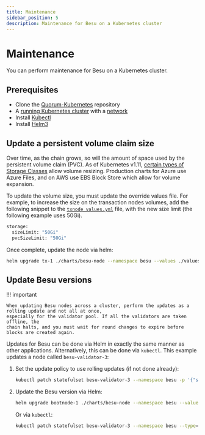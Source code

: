 ```yaml
---
title: Maintenance
sidebar_position: 5
description: Maintenance for Besu on a Kubernetes cluster
---
```


# Maintenance

You can perform maintenance for Besu on a Kubernetes cluster.

## Prerequisites

- Clone the [Quorum-Kubernetes](https://github.com/ConsenSys/quorum-kubernetes) repository
- A [running Kubernetes cluster](cluster.md) with a [network](charts.md)
- Install [Kubectl](https://kubernetes.io/docs/tasks/tools/)
- Install [Helm3](https://helm.sh/docs/intro/install/)

## Update a persistent volume claim size

Over time, as the chain grows, so will the amount of space used by the persistent volume claim (PVC). As of Kubernetes v1.11, [certain types of Storage Classes](https://kubernetes.io/docs/concepts/storage/storage-classes/#allow-volume-expansion) allow volume resizing. Production charts for Azure use Azure Files, and on AWS use EBS Block Store which allow for volume expansion.

To update the volume size, you must update the override values file. For example, to increase the size on the transaction nodes volumes, add the following snippet to the [`txnode values.yml`](https://github.com/ConsenSys/quorum-kubernetes/blob/5920caff6dd15b4ca17f760ad9e4d7d2e43b41a1/helm/values/txnode.yml) file, with the new size limit (the following example uses 50Gi).

```bash
storage:
  sizeLimit: "50Gi"
  pvcSizeLimit: "50Gi"
```

Once complete, update the node via helm:

```bash
helm upgrade tx-1 ./charts/besu-node --namespace besu --values ./values/txnode.yml
```

## Update Besu versions

!!! important

    When updating Besu nodes across a cluster, perform the updates as a rolling update and not all at once,
    especially for the validator pool. If all the validators are taken offline, the
    chain halts, and you must wait for round changes to expire before blocks are created again.

Updates for Besu can be done via Helm in exactly the same manner as other applications. Alternatively, this can be done via `kubectl`. This example updates a node called `besu-validator-3`:

1. Set the update policy to use rolling updates (if not done already):

   ```bash
   kubectl patch statefulset besu-validator-3 --namespace besu -p '{"spec":{"updateStrategy":{"type":"RollingUpdate"}}}'
   ```

2. Update the Besu version via Helm:

   ```bash
   helm upgrade bootnode-1 ./charts/besu-node --namespace besu --values ./values/bootnode.yml --set image.besu.tag=21.10.0
   ```

   Or via `kubectl`:

   ```bash
   kubectl patch statefulset besu-validator-3 --namespace besu --type='json' -p='[{"op": "replace", "path": "/spec/template/spec/containers/0/image", "value":"hyperledger/besu:21.10.0"}]'
   ```
